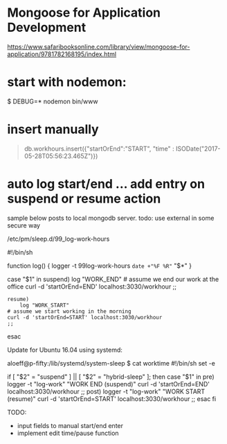 # Mongoose for Application Development
https://www.safaribooksonline.com/library/view/mongoose-for-application/9781782168195/index.html


# start with nodemon:
$ DEBUG=* nodemon bin/www

# insert manually
> db.workhours.insert({"startOrEnd":"START", "time" : ISODate("2017-05-28T05:56:23.465Z")})



# auto log start/end ... add entry on suspend or resume action
sample below posts to local mongodb server. todo: use external in some secure way

/etc/pm/sleep.d/99_log-work-hours

#!/bin/sh



function log() {
    logger -t 99log-work-hours `date +"%F %R"` "$*"
}

case "$1" in
    suspend)
        log "WORK_END"
	# assume we end our work at the office
	curl -d 'startOrEnd=END' localhost:3030/workhour
        ;;

    resume)
        log "WORK_START"
	# assume we start working in the morning
	curl -d 'startOrEnd=START' localhost:3030/workhour
	;;
esac

Update for Ubuntu 16.04 using systemd:

aloeff@p-fifty:/lib/systemd/system-sleep $ cat worktime 
#!/bin/sh
set -e

if [ "$2" = "suspend" ] || [ "$2" = "hybrid-sleep" ]; then
    case "$1" in
        pre)
		logger -t "log-work" "WORK END (suspend)"
		curl -d 'startOrEnd=END' localhost:3030/workhour
		;;
        post)
                logger -t "log-work" "WORK START (resume)"
                curl -d 'startOrEnd=START' localhost:3030/workhour
                ;;
    esac
fi




TODO:
- input fields to manual start/end enter
- implement edit time/pause function
